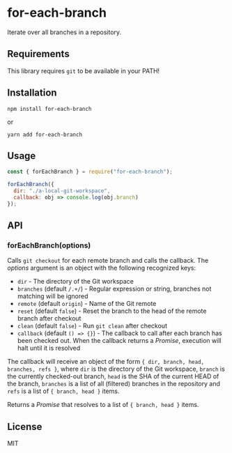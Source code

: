 # for-each-branch

Iterate over all branches in a repository.

## Requirements

This library requires `git` to be available in your PATH!

## Installation

```shell
npm install for-each-branch
```

or

```shell
yarn add for-each-branch
```

## Usage

```js
const { forEachBranch } = require("for-each-branch");

forEachBranch({
  dir: "./a-local-git-workspace",
  callback: obj => console.log(obj.branch)
});
```

## API

### forEachBranch(options)

Calls `git checkout` for each remote branch and calls the callback. The _options_ argument is an object with the following recognized keys:

- `dir` - The directory of the Git workspace
- `branches` (default `/.+/`) - Regular expression or string, branches not matching will be ignored
- `remote` (default `origin`) - Name of the Git remote
- `reset` (default `false`) - Reset the branch to the head of the remote branch after checkout
- `clean` (default `false`) - Run `git clean` after checkout
- `callback` (default `() => {}`) - The callback to call after each branch has been checked out. When the callback returns a _Promise_, execution will halt until it is resolved

The callback will receive an object of the form `{ dir, branch, head, branches, refs }`, where `dir` is
the directory of the Git workspace, `branch` is the currently checked-out branch, `head` is the SHA of
the current HEAD of the branch, `branches` is a list of all (filtered) branches in the repository
and `refs` is a list of `{ branch, head }` items.

Returns a _Promise_ that resolves to a list of `{ branch, head }` items.

## License

MIT
